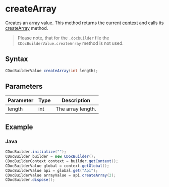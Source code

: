 # createArray

Creates an array value. This method returns the current [context](../CDocBuilderContext/CDocBuilderContext.md) and calls its [createArray](../CDocBuilderContext/createArray.md) method.

> Please note, that for the `.docbuilder` file the `CDocBuilderValue.createArray` method is not used.

## Syntax

```java
CDocBuilderValue createArray(int length);
```

## Parameters

| Parameter | Type | Description       |
| --------- | ---- | ----------------- |
| length    | int  | The array length. |

## Example

### Java

``` java
CDocBuilder.initialize("");
CDocBuilder builder = new CDocBuilder();
CDocBuilderContext context = builder.getContext();
CDocBuilderValue global = context.getGlobal();
CDocBuilderValue api = global.get("Api");
CDocBuilderValue arrayValue = api.createArray(2);
CDocBuilder.dispose();
```
